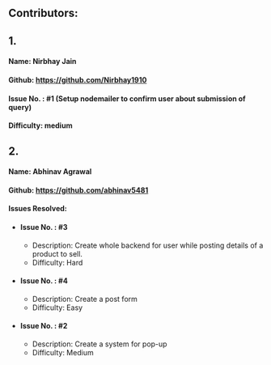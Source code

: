 ## Contributors:

## 1.

#### Name: Nirbhay Jain

#### Github: https://github.com/Nirbhay1910

#### Issue No. : #1 (Setup nodemailer to confirm user about submission of query)

#### Difficulty: medium

## 2.

#### Name: Abhinav Agrawal

#### Github: https://github.com/abhinav5481

#### Issues Resolved:
- #### Issue No. : #3 
    - Description: Create whole backend for user while posting details of a product to sell.
    - Difficulty: Hard
- #### Issue No. : #4
    - Description: Create a post form
    - Difficulty: Easy
- #### Issue No. : #2
    - Description: Create a system for pop-up
    - Difficulty: Medium